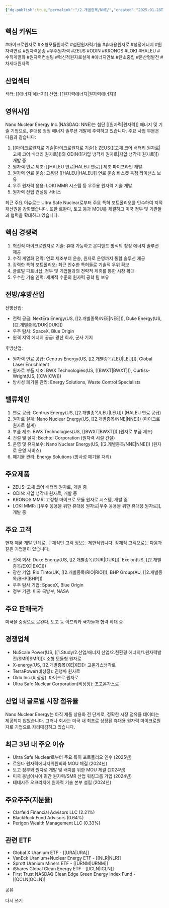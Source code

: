 ```yaml
---
{"dg-publish":true,"permalink":"/2.개별종목/NNE/","created":"2025-01-28T10:02:13.080+09:00","updated":"2025-06-03T20:06:00.357+09:00"}
---
```


## 핵심 키워드

#마이크로원자로 #소형모듈원자로 #첨단원자력기술 #휴대용원자로 #청정에너지 #원자력연료 #원자력운송 #우주원자력 #ZEUS #ODIN #KRONOS #LOKI #HALEU #수직계열화 #원자력컨설팅 #혁신적원자로설계 #에너지안보 #탄소중립 #분산형발전 #차세대원자력

## 산업섹터

섹터: [[에너지\|에너지]]
산업: [[원자력에너지\|원자력에너지]]

## 영위사업

Nano Nuclear Energy Inc.(NASDAQ: NNE)는 첨단 [[원자력\|원자력]] 에너지 및 기술 기업으로, 휴대용 청정 에너지 솔루션 개발에 주력하고 있습니다. 주요 사업 부문은 다음과 같습니다:

1. [[마이크로원자로 기술\|마이크로원자로 기술]]: ZEUS([[고체 코어 배터리 원자로\|고체 코어 배터리 원자로]])와 ODIN([[저압 냉각제 원자로\|저압 냉각제 원자로]]) 개발 중
2. 원자력 연료 제조: [[HALEU 연료\|HALEU 연료]] 제조 파이프라인 개발
3. 원자력 연료 운송: 고용량 [[HALEU\|HALEU]] 연료 운송 바스켓 독점 라이선스 보유
4. 우주 원자력 응용: LOKI MMR 시스템 등 우주용 원자력 기술 개발
5. 원자력 산업 컨설팅 서비스

최근 주요 이슈로는 Ultra Safe Nuclear로부터 주요 특허 포트폴리오를 인수하여 지적 재산권을 강화했습니다. 또한 르완다, 토고 등과 MOU를 체결하고 미국 정부 및 기관들과 협력을 확대하고 있습니다.

## 핵심 경쟁력

1. 혁신적 마이크로원자로 기술: 휴대 가능하고 온디맨드 방식의 청정 에너지 솔루션 제공
2. 수직 계열화 전략: 연료 제조부터 운송, 원자로 운영까지 통합 솔루션 제공
3. 강력한 특허 포트폴리오: 최근 인수한 특허들로 기술적 우위 확보
4. 글로벌 파트너십: 정부 및 기업들과의 전략적 제휴를 통한 시장 확대
5. 우수한 기술 인력: 세계적 수준의 원자력 공학 팀 보유

## 전방/후방산업

전방산업:

- 전력 공급: NextEra Energy(US, [[2.개별종목/NEE\|NEE]]), Duke Energy(US, [[2.개별종목/DUK\|DUK]])
- 우주 탐사: SpaceX, Blue Origin
- 원격 지역 에너지 공급: 광산 회사, 군사 기지

후방산업:

- 원자력 연료 공급: Centrus Energy(US, [[2.개별종목/LEU\|LEU]]), Global Laser Enrichment
- 원자로 부품 제조: BWX Technologies(US, [[BWXT\|BWXT]]), Curtiss-Wright(US, [[CW\|CW]])
- 방사성 폐기물 관리: Energy Solutions, Waste Control Specialists

## 밸류체인

1. 연료 공급: Centrus Energy(US, [[2.개별종목/LEU\|LEU]]) (HALEU 연료 공급)
2. 원자로 설계: Nano Nuclear Energy(US, [[2.개별종목/NNE\|NNE]]) (마이크로원자로 설계)
3. 부품 제조: BWX Technologies(US, [[BWXT\|BWXT]]) (원자로 부품 제조)
4. 건설 및 설치: Bechtel Corporation (원자력 시설 건설)
5. 운영 및 유지보수: Nano Nuclear Energy(US, [[2.개별종목/NNE\|NNE]]) (원자로 운영 서비스)
6. 폐기물 관리: Energy Solutions (방사성 폐기물 처리)

## 주요제품

- ZEUS: 고체 코어 배터리 원자로, 개발 중
- ODIN: 저압 냉각제 원자로, 개발 중
- KRONOS MMR: 고정형 마이크로 모듈 원자로 시스템, 개발 중
- LOKI MMR: [[우주 응용을 위한 휴대용 원자로\|우주 응용을 위한 휴대용 원자로]], 개발 중

## 주요 고객

현재 제품 개발 단계로, 구체적인 고객 정보는 제한적입니다. 잠재적 고객으로는 다음과 같은 기업들이 있습니다:

- 전력 회사: Duke Energy(US, [[2.개별종목/DUK\|DUK]]), Exelon(US, [[2.개별종목/EXC\|EXC]])
- 광산 기업: Rio Tinto(UK, [[2.개별종목/RIO\|RIO]]), BHP Group(AU, [[2.개별종목/BHP\|BHP]])
- 우주 탐사 기업: SpaceX, Blue Origin
- 정부 기관: 미국 국방부, NASA

## 주요 판매국가

미국을 중심으로 르완다, 토고 등 아프리카 국가들과 협력 확대 중

## 경쟁업체

- NuScale Power(US, [[1.Study/2.산업/에너지 산업/2.친환경 에너지/1.원자력발전/SMR\|SMR]]): 소형 모듈형 원자로
- X-energy(US, [[2.개별종목/XE\|XE]]): 고온가스냉각로
- TerraPower(비상장): 진행파 원자로
- Oklo Inc.(비상장): 마이크로 원자로
- Ultra Safe Nuclear Corporation(비상장): 초고온가스로

## 산업 내 글로벌 시장 점유율

Nano Nuclear Energy는 아직 제품 상용화 전 단계로, 정확한 시장 점유율 데이터는 제공되지 않았습니다. 그러나 회사는 미국 내 최초로 상장된 휴대용 원자력 마이크로원자로 기업으로 자리매김하고 있습니다.

## 최근 3년 내 주요 이슈

- Ultra Safe Nuclear로부터 주요 특허 포트폴리오 인수 (2025년)
- 르완다 원자력에너지위원회와 MOU 체결 (2024년)
- 토고 정부와 원자로 개발 및 배치를 위한 MOU 체결 (2024년)
- 미국 동남아시아 민간 원자력/SMR 산업 워킹그룹 가입 (2024년)
- 테네시주 오크리지에 원자력 기술 본부 설립 (2024년)

## 주요주주(지분율)

- Clarfeld Financial Advisors LLC (2.21%)
- BlackRock Fund Advisors (0.64%)
- Perigon Wealth Management LLC (0.33%)

## 관련 ETF

- Global X Uranium ETF - [[URA\|URA]]
- VanEck Uranium+Nuclear Energy ETF - [[NLR\|NLR]]
- Sprott Uranium Miners ETF - [[URNM\|URNM]]
- iShares Global Clean Energy ETF - [[ICLN\|ICLN]]
- First Trust NASDAQ Clean Edge Green Energy Index Fund - [[QCLN\|QCLN]]

공유

다시 쓰기